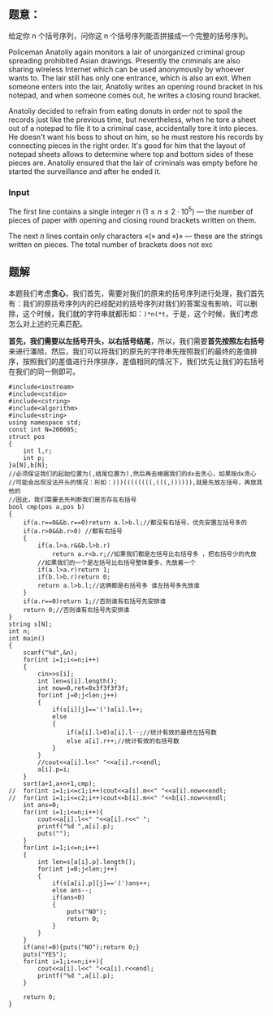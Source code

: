 ## 题意：
给定你 n 个括号序列，问你这 n 个括号序列能否拼接成一个完整的括号序列。

Policeman Anatoliy again monitors a lair of unorganized criminal group spreading prohibited Asian drawings. Presently the criminals are also sharing wireless Internet which can be used anonymously by whoever wants to. The lair still has only one entrance, which is also an exit. When someone enters into the lair, Anatoliy writes an opening round bracket in his notepad, and when someone comes out, he writes a closing round bracket.

Anatoliy decided to refrain from eating donuts in order not to spoil the records just like the previous time, but nevertheless, when he tore a sheet out of a notepad to file it to a criminal case, accidentally tore it into pieces. He doesn't want his boss to shout on him, so he must restore his records by connecting pieces in the right order. It's good for him that the layout of notepad sheets allows to determine where top and bottom sides of these pieces are. Anatoliy ensured that the lair of criminals was empty before he started the surveillance and after he ended it.

### Input

The first line contains a single integer _n_ ($1 ≤ n ≤ 2·10^5$) — the number of pieces of paper with opening and closing round brackets written on them.

The next _n_ lines contain only characters «(» and «)» — these are the strings written on pieces. The total number of brackets does not exc

## 题解
本题我们考虑**贪心**，我们首先，需要对我们的原来的括号序列进行处理，我们首先有：我们的原括号序列内的已经配对的括号序列对我们的答案没有影响，可以删除，这个时候，我们就的字符串就都形如：`)*n(*t`，于是，这个时候，我们考虑怎么对上述的元素匹配。

**首先，我们需要以左括号开头，以右括号结尾**，所以，我们需要**首先按照左右括号**来进行潘旭，然后，我们可以将我们的原先的字符串先按照我们的最终的差值排序，按照我们的差值进行升序排序，差值相同的情况下，我们优先让我们的右括号在我们的同一侧即可。

```
#include<iostream>
#include<cstdio>
#include<cstring>
#include<algorithm>
#include<string>
using namespace std;
const int N=200005;
struct pos
{
	int l,r;
	int p;
}a[N],b[N];
//必须保证我们的起始位置为(,结尾位置为),然后再去根据我们的dx去贪心，如果按dx贪心
//可能会出现没法开头的情况：形如：)))((((((((,(((,)))))),就是先放左括号，再放其他的 
//因此，我们需要去先判断我们是否存在右括号 
bool cmp(pos a,pos b)
{
	if(a.r==0&&b.r==0)return a.l>b.l;//都没有右括号，优先安置左括号多的 
	if(a.r>0&&b.r>0) //都有右括号 
	{
		if(a.l>a.r&&b.l>b.r)
			return a.r<b.r;//如果我们都是左括号比右括号多 ，把右括号少的先放
		//如果我们的一个是左括号比右括号整体要多，先放着一个
		if(a.l>a.r)return 1;
		if(b.l>b.r)return 0; 
		return a.l>b.l;//这俩都是右括号多 谁左括号多先放谁
	}
	if(a.r==0)return 1;//否则谁有右括号先安排谁 
	return 0;//否则谁有右括号先安排谁 
}
string s[N];
int n;
int main()
{
	scanf("%d",&n);
	for(int i=1;i<=n;i++)
	{
		cin>>s[i];
		int len=s[i].length();
		int now=0,ret=0x3f3f3f3f;
		for(int j=0;j<len;j++)
		{
			if(s[i][j]=='(')a[i].l++;
			else
			{
				if(a[i].l>0)a[i].l--;//统计有效的最终左括号数 
				else a[i].r++;//统计有效的右括号数 
			}
		}
		//cout<<a[i].l<<" "<<a[i].r<<endl;
		a[i].p=i;
	}
	sort(a+1,a+n+1,cmp);
//	for(int i=1;i<=c1;i++)cout<<a[i].m<<" "<<a[i].now<<endl;
//	for(int i=1;i<=c2;i++)cout<<b[i].m<<" "<<b[i].now<<endl;
	int ans=0;
	for(int i=1;i<=n;i++){
		cout<<a[i].l<<" "<<a[i].r<<" ";
		printf("%d ",a[i].p);
		puts("");
	}
	for(int i=1;i<=n;i++)
	{
		int len=s[a[i].p].length();
		for(int j=0;j<len;j++)
		{
			if(s[a[i].p][j]=='(')ans++;
			else ans--;
			if(ans<0)
			{
				puts("NO");
				return 0;
			}
		}
	}
	if(ans!=0){puts("NO");return 0;}
	puts("YES");
	for(int i=1;i<=n;i++){
		cout<<a[i].l<<" "<<a[i].r<<endl;
		printf("%d ",a[i].p);
	}
		
	return 0;
}
```